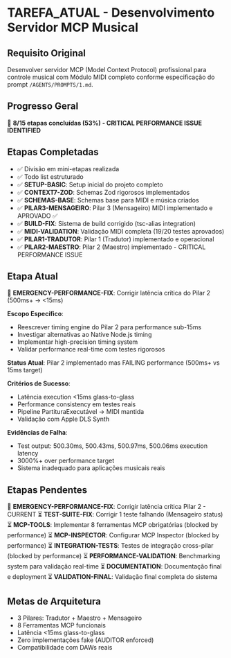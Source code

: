 # TAREFA_ATUAL - Desenvolvimento Servidor MCP Musical

## Requisito Original
Desenvolver servidor MCP (Model Context Protocol) profissional para controle musical com Módulo MIDI completo conforme especificação do prompt `/AGENTS/PROMPTS/1.md`.

## Progresso Geral
🎯 **8/15 etapas concluídas (53%) - CRITICAL PERFORMANCE ISSUE IDENTIFIED**

## Etapas Completadas
- ✅ Divisão em mini-etapas realizada
- ✅ Todo list estruturado
- ✅ **SETUP-BASIC**: Setup inicial do projeto completo
- ✅ **CONTEXT7-ZOD**: Schemas Zod rigorosos implementados
- ✅ **SCHEMAS-BASE**: Schemas base para MIDI e música criados
- ✅ **PILAR3-MENSAGEIRO**: Pilar 3 (Mensageiro) MIDI implementado e APROVADO ✅
- ✅ **BUILD-FIX**: Sistema de build corrigido (tsc-alias integration)
- ✅ **MIDI-VALIDATION**: Validação MIDI completa (19/20 testes aprovados)
- ✅ **PILAR1-TRADUTOR**: Pilar 1 (Tradutor) implementado e operacional
- ✅ **PILAR2-MAESTRO**: Pilar 2 (Maestro) implementado - CRITICAL PERFORMANCE ISSUE

## Etapa Atual 
🚨 **EMERGENCY-PERFORMANCE-FIX**: Corrigir latência crítica do Pilar 2 (500ms+ → <15ms)

**Escopo Específico**: 
- Reescrever timing engine do Pilar 2 para performance sub-15ms
- Investigar alternativas ao Native Node.js timing
- Implementar high-precision timing system
- Validar performance real-time com testes rigorosos

**Status Atual**: Pilar 2 implementado mas FAILING performance (500ms+ vs 15ms target)

**Critérios de Sucesso**:
- Latência execution <15ms glass-to-glass
- Performance consistency em testes reais
- Pipeline PartituraExecutável → MIDI mantida
- Validação com Apple DLS Synth

**Evidências de Falha**:
- Test output: 500.30ms, 500.43ms, 500.97ms, 500.06ms execution latency
- 3000%+ over performance target
- Sistema inadequado para aplicações musicais reais

## Etapas Pendentes
🚨 **EMERGENCY-PERFORMANCE-FIX**: Corrigir latência crítica Pilar 2 - CURRENT
⏳ **TEST-SUITE-FIX**: Corrigir 1 teste falhando (Mensageiro status)  
⏳ **MCP-TOOLS**: Implementar 8 ferramentas MCP obrigatórias (blocked by performance)
⏳ **MCP-INSPECTOR**: Configurar MCP Inspector (blocked by performance)
⏳ **INTEGRATION-TESTS**: Testes de integração cross-pilar (blocked by performance)
⏳ **PERFORMANCE-VALIDATION**: Benchmarking system para validação real-time
⏳ **DOCUMENTATION**: Documentação final e deployment
⏳ **VALIDATION-FINAL**: Validação final completa do sistema

## Metas de Arquitetura
- 3 Pilares: Tradutor + Maestro + Mensageiro
- 8 Ferramentas MCP funcionais
- Latência <15ms glass-to-glass
- Zero implementações fake (AUDITOR enforced)
- Compatibilidade com DAWs reais